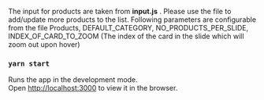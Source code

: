 The input for products are taken from **input.js** . Please use the file to add/update more products to the list. Following parameters are configurable from the file
Products, DEFAULT_CATEGORY, NO_PRODUCTS_PER_SLIDE, INDEX_OF_CARD_TO_ZOOM (The index of the card in the slide which will zoom out upon hover)

### `yarn start`
Runs the app in the development mode.\
Open [http://localhost:3000](http://localhost:3000) to view it in the browser.



